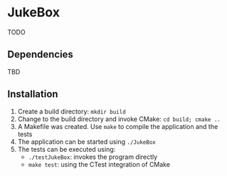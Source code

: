 # JukeBox

TODO

## Dependencies

TBD

## Installation

1. Create a build directory: `mkdir build`
2. Change to the build directory and invoke CMake: `cd build; cmake ..`
3. A Makefile was created. Use `make` to compile the application and the tests
4. The application can be started using `./JukeBox`
5. The tests can be executed using:
    - `./testJukeBox`: invokes the program directly
    - `make test`: using the CTest integration of CMake
